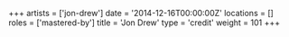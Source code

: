 +++
artists = ['jon-drew']
date = '2014-12-16T00:00:00Z'
locations = []
roles = ['mastered-by']
title = 'Jon Drew'
type = 'credit'
weight = 101
+++
